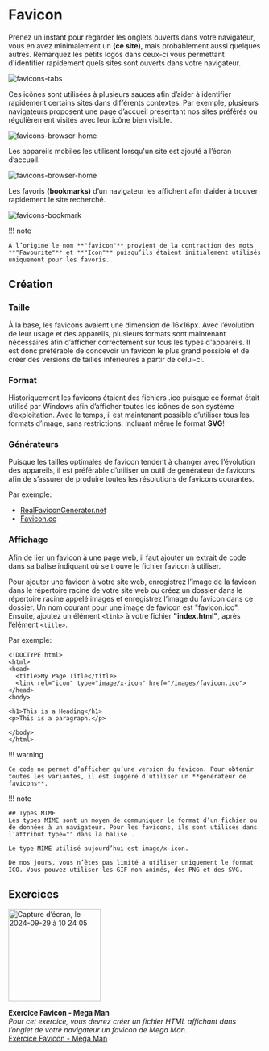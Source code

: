# Favicon
Prenez un instant pour regarder les onglets ouverts dans votre navigateur, vous en avez minimalement un **(ce site)**, mais probablement aussi quelques autres. Remarquez les petits logos dans ceux-ci vous permettant d'identifier rapidement quels sites sont ouverts dans votre navigateur.

![favicons-tabs](https://github.com/user-attachments/assets/d06707aa-9507-45de-9398-73e313ca93da)


Ces icônes sont utilisées à plusieurs sauces afin d’aider à identifier rapidement certains sites dans différents contextes. Par exemple, plusieurs navigateurs proposent une page d’accueil présentant nos sites préférés ou régulièrement visités avec leur icône bien visible.

![favicons-browser-home](https://github.com/user-attachments/assets/fea88804-a2e6-4aa2-8e41-fb3f0b23f38e)

Les appareils mobiles les utilisent lorsqu'un site est ajouté à l’écran d’accueil.

![favicons-browser-home](https://github.com/user-attachments/assets/36c0b816-5c10-4ce6-875c-c5c61d407eb3)


Les favoris **(bookmarks)** d’un navigateur les affichent afin d’aider à trouver rapidement le site recherché.

![favicons-bookmark](https://github.com/user-attachments/assets/484df107-371c-41d0-ba9a-f02e347d1178)


!!! note

    À l’origine le nom **"favicon"** provient de la contraction des mots **"Favourite"** et **"Icon"** puisqu’ils étaient initialement utilisés uniquement pour les favoris.


## Création

### Taille

À la base, les favicons avaient une dimension de 16x16px. Avec l’évolution de leur usage et des appareils, plusieurs formats sont maintenant nécessaires afin d’afficher correctement sur tous les types d'appareils. Il est donc préférable de concevoir un favicon le plus grand possible et de créer des versions de tailles inférieures à partir de celui-ci.

### Format

Historiquement les favicons étaient des fichiers .ico puisque ce format était utilisé par Windows afin d’afficher toutes les icônes de son système d’exploitation. Avec le temps, il est maintenant possible d’utiliser tous les formats d’image, sans restrictions. Incluant même le format **SVG**!

### Générateurs

Puisque les tailles optimales de favicon tendent à changer avec l’évolution des appareils, il est préférable d’utiliser un outil de générateur de favicons afin de s’assurer de produire toutes les résolutions de favicons courantes.

Par exemple:

- [RealFaviconGenerator.net](https://realfavicongenerator.net)
- [Favicon.cc](https://www.favicon.cc)

### Affichage

Afin de lier un favicon à une page web, il faut ajouter un extrait de code dans sa balise <head> indiquant où se trouve le fichier favicon à utiliser.

Pour ajouter une favicon à votre site web, enregistrez l’image de la favicon dans le répertoire racine de votre site web ou créez un dossier dans le répertoire racine appelé images et enregistrez l’image du favicon dans ce dossier. Un nom courant pour une image de favicon est "favicon.ico". Ensuite, ajoutez un élément `<link>` à votre fichier **"index.html"**, après l’élément `<title>`.

Par exemple:

```
<!DOCTYPE html>
<html>
<head>
  <title>My Page Title</title>
  <link rel="icon" type="image/x-icon" href="/images/favicon.ico">
</head>
<body>

<h1>This is a Heading</h1>
<p>This is a paragraph.</p>

</body>
</html>
```

!!! warning

    Ce code ne permet d’afficher qu’une version du favicon. Pour obtenir toutes les variantes, il est suggéré d’utiliser un **générateur de favicons**.


!!! note

    ## Types MIME
    Les types MIME sont un moyen de communiquer le format d’un fichier ou de données à un navigateur. Pour les favicons, ils sont utilisés dans l’attribut type="" dans la balise .
    
    Le type MIME utilisé aujourd’hui est image/x-icon.
    
    De nos jours, vous n’êtes pas limité à utiliser uniquement le format ICO. Vous pouvez utiliser les GIF non animés, des PNG et des SVG.  


## Exercices

<div class="grid grid-auto" markdown>

<img width="183" alt="Capture d’écran, le 2024-09-29 à 10 24 05" src="https://github.com/user-attachments/assets/60d078f9-25a5-400d-bba0-f2617ef16b77">


  **Exercice Favicon - Mega Man**<br>
  _Pour cet exercice, vous devrez créer un fichier HTML affichant dans l’onglet de votre navigateur un favicon de Mega Man._<br>
  [Exercice Favicon - Mega Man](https://tim-montmorency.com/compendium/582-111%E2%80%93web1/exercices/megaman.html)
</div>


